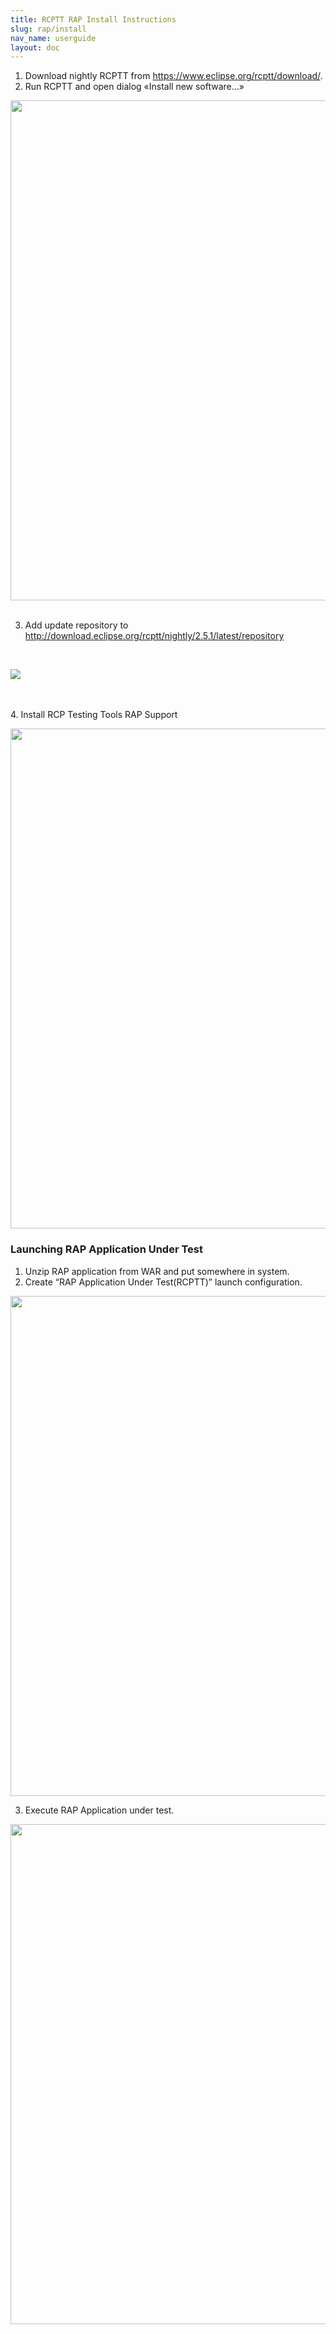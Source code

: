 ```yaml
---
title: RCPTT RAP Install Instructions
slug: rap/install
nav_name: userguide
layout: doc
---
```


1. Download nightly RCPTT from https://www.eclipse.org/rcptt/download/.
2. Run RCPTT and open dialog «Install  new software…» 


<img src="{{site.url}}/shared/img/rap/pasted-image-82.png" width="800"></img>
<br><br>

3. Add update repository to http://download.eclipse.org/rcptt/nightly/2.5.1/latest/repository
<br>

<img src="{{site.url}}/shared/img/rap/pasted-image-85.png"></img>

<br><br>
4. Install RCP Testing Tools RAP Support
<br>

<img src="{{site.url}}/shared/img/rap/pasted-image-88.png" width="800"></img>

<h3>Launching RAP Application Under Test</h3>

1. Unzip RAP application from WAR and put somewhere in system.
2. Create “RAP Application Under Test(RCPTT)” launch configuration.

<img src="{{site.url}}/shared/img/rap/Screen Shot 2016-06-08 at 23.50.41-15.png" width="800"></img>

3. Execute RAP Application under test.

<img src="{{site.url}}/shared/img/rap/Screen Shot 2016-06-08 at 23.55.40-17.png" width="800"></img>



